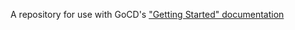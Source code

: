 A repository for use with GoCD's ["Getting Started" documentation](https://www.go.cd/getting-started/part-1/)
